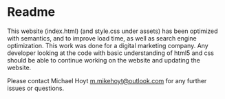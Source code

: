 # Readme
This website (index.html) (and style.css under assets) has been optimized with semantics, and to improve load time, as well as search engine optimization.
This work was done for a digital marketing company. 
Any developer looking at the code with basic understanding of html5 and css should be able to continue working on the website and updating the website.

Please contact Michael Hoyt m.mikehoyt@outlook.com for any further issues or questions. 


